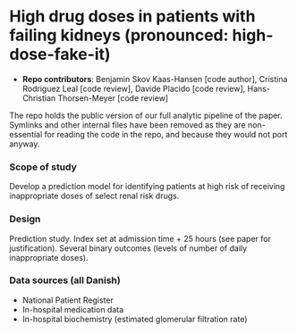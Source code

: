 # **Hi**gh drug **dos**es in patients with **fai**ling **kid**neys (pronounced: high-dose-fake-it)

- **Repo contributors**: Benjamin Skov Kaas-Hansen [code author], Cristina Rodriguez Leal [code review], Davide Placido [code review], Hans-Christian Thorsen-Meyer [code review]

The repo holds the public version of our full analytic pipeline of the paper. Symlinks and other internal files have been removed as they are non-essential for reading the code in the repo, and because they would not port anyway.

### Scope of study
Develop a prediction model for identifying patients at high risk of receiving inappropriate doses of select renal risk drugs.

### Design
Prediction study. Index set at admission time + 25 hours (see paper for justification). Several binary outcomes (levels of number of daily inappropriate doses). 

### Data sources (all Danish)
- National Patient Register
- In-hospital medication data
- In-hospital biochemistry (estimated glomerular filtration rate)
